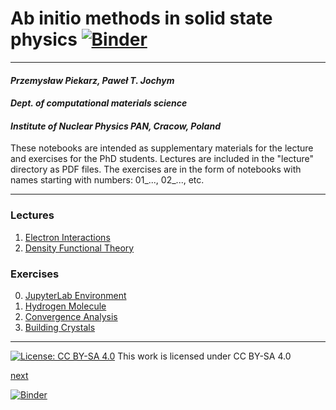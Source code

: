 # Ab initio methods in solid state physics [![Binder](https://mybinder.org/badge_logo.svg)](https://mybinder.org/v2/gh/jochym/abinitio-methods/env?urlpath=git-pull%3Frepo%3Dhttps%253A%252F%252Fgithub.com%252Fjochym%252Fabinitio-methods%26urlpath%3Dlab%252Fworkspaces%252Flab%252Ftree%252Fabinitio-methods%252F%26branch%3Dmain)
---
#### *Przemysław Piekarz, Paweł T. Jochym*
#### *Dept. of computational materials science*
#### *Institute of Nuclear Physics PAN, Cracow, Poland*

These notebooks are intended as supplementary materials for the lecture and exercises for the PhD students. Lectures are included in the "lecture" directory as PDF files. The exercises are in the form of notebooks with names starting with numbers: 01_..., 02_..., etc.

---
### Lectures
1. [Electron Interactions](lecture/Ab_initio_lecture_01.pdf)
2. [Density Functional Theory](lecture/Ab_initio_lecture_02.pdf)

### Exercises

0. [JupyterLab Environment](00_JupyterLab_Environment.ipynb)
1. [Hydrogen Molecule](01_Hydrogen_Molecule.ipynb)
2. [Convergence Analysis](02_Convergence_Analysis.ipynb)
3. [Building Crystals](03_Building_Crystals.ipynb)

---

[![License: CC BY-SA 4.0](https://licensebuttons.net/l/by-sa/4.0/80x15.png)](https://creativecommons.org/licenses/by-sa/4.0/) 
This work is licensed under CC BY-SA 4.0 


[next](https://mybinder.org/v2/gh/jochym/abinitio-methods/env?urlpath=git-pull?repo=https://github.com/jochym/abinitio-methods&urlpath=lab/workspaces/lab/tree/abinitio-methods&branch=next)

[![Binder](https://mybinder.org/badge_logo.svg)](https://mybinder.org/v2/gh/jochym/abinitio-methods/env?filepath=git-pull%3Frepo%3Dhttps%3A%2F%2Fgithub.com%2Fjochym%2Fabinitio-methods%26urlpath%3Dlab%2Fworkspaces%2Flab%2Ftree%2Fabinitio-methods%26branch%3Dnext)